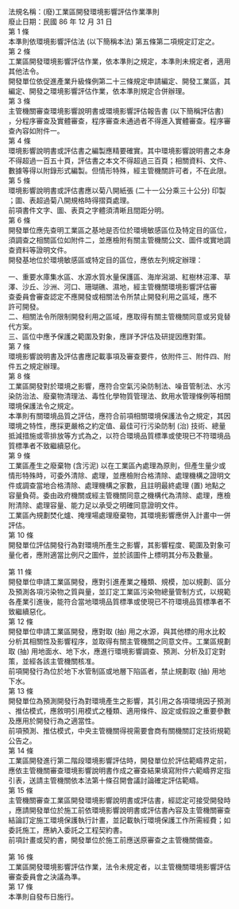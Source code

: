 法規名稱：(廢)工業區開發環境影響評估作業準則  
廢止日期：民國 86 年 12 月 31 日  
第 1 條  
本準則依環境影響評估法 (以下簡稱本法) 第五條第二項規定訂定之。  
第 2 條  
工業區開發環境影響評估作業，依本準則之規定，本準則未規定者，適用  
其他法令。  
開發單位依促進產業升級條例第二十三條規定申請編定、開發工業區，其  
編定、開發之環境影響評估作業，依本準則規定合併辦理。  
第 3 條  
主管機關審查環境影響說明書或環境影響評估報告書 (以下簡稱評估書)  
，分程序審查及實體審查，程序審查未通過者不得進入實體審查。程序審  
查內容如附件一。  
第 4 條  
環境影響說明書或評估書之編製應精要確實。其中環境影響說明書之本身  
不得超過一百五十頁，評估書之本文不得超過三百頁；相關資料、文件、  
數據等得以附錄形式編製。但情形特殊，經主管機關許可者，不在此限。  
第 5 條  
環境影響說明書或評估書應以菊八開紙張 (二十一公分乘三十公分) 印製  
；圖、表超過菊八開規格時得摺頁處理。  
前項書件文字、圖、表頁之字體須清晰且間距分明。  
第 6 條  
開發單位應先查明工業區之基地是否位於環境敏感區位及特定目的區位，  
須調查之相關區位如附件二，並應檢附有關主管機關公文、圖件或實地調  
查資料等證明文件。  
開發基地位於環境敏感區或特定目的區位，應依左列規定辦理：  


一、重要水庫集水區、水源水質水量保護區、海岸潟湖、紅樹林沼澤、草  
澤、沙丘、沙洲、河口、珊瑚礁、濕地，經主管機關環境影響評估審  
查委員會審查認定不應開發或相關法令所禁止開發利用之區域，應不  
許可開發。  
二、相關法令所限制開發利用之區域，應取得有關主管機關同意或另覓替  
代方案。  
三、區位中應予保護之範圍及對象，應詳予評估及研提因應對策。  
第 7 條  
環境影響說明書及評估書應記載事項及審查要件，依附件三、附件四、附  
件五之規定辦理。  
第 8 條  
工業區開發對於環境之影響，應符合空氣污染防制法、噪音管制法、水污  
染防治法、廢棄物清理法、毒性化學物質管理法、飲用水管理條例等相關  
環境保護法令之規定。  
本準則有關環境品質之評估，應符合前項相關環境保護法令之規定，其因  
環境之特性，應採更嚴格之約定值、最佳可行污染防制 (治) 技術、總量  
抵減措施或零排放等方式為之，以符合環境品質標準或使現已不符環境品  
質標準者不致繼續惡化。  
第 9 條  
工業區產生之廢棄物 (含污泥) 以在工業區內處理為原則，但產生量少或  
情形特殊時，可委外清除、處理，並應檢附合格清除、處理機構之證明文  
件或調查當地合格清除、處理機構之家數，且註明最終處理 (置) 地點之  
容量負荷。委由政府機關或經主管機關同意之機構代為清除、處理，應檢  
附清除、處理容量、能力足以承受之明確同意證明文件。  
工業區內規劃焚化爐、掩埋場處理廢棄物，其環境影響應併入計畫中一併  
評估。  
第 10 條  
開發單位評估開發行為對環境所產生之影響，其影響程度、範圍及對象可  
量化者，應附適當比例尺之圖件，並於該圖件上標明其分布及數量。  


第 11 條  
開發單位申請工業區開發，應對引進產業之種類、規模，加以規劃、區分  
及預測各項污染物之質與量，並訂定工業區污染物總量管制方式，以規範  
各產業引進後，能符合當地環境品質標準或使現已不符環境品質標準者不  
致繼續惡化。  
第 12 條  
開發單位申請工業區開發，應對取 (抽) 用之水源，與其他標的用水比較  
分析其相關性及影響程序，並取得有關主管機關之同意文件。工業區規劃  
取 (抽) 用地面水、地下水，應進行環境影響調查、預測、分析及訂定對  
策，並經各該主管機關核准。  
前項開發行為位於地下水管制區或地層下陷區者，禁止規劃取 (抽) 用地  
下水。  
第 13 條  
開發單位為預測開發行為對環境產生之影響，其引用之各項環境因子預測  
、推估模式，應敘明引用模式之種類、適用條件、設定或假設之重要參數  
及應用於開發行為之適當性。  
前項預測、推估模式，中央主管機關得視需要會商有關機關訂定技術規範  
公告之。  
第 14 條  
工業區開發進行第二階段環境影響評估時，開發單位於評估範疇界定前，  
應依主管機關審查環境影響說明書作成之審查結果填寫附件六範疇界定指  
引表，送請主管機關依本法第十條召開會議討論確定評估範疇。  
第 15 條  
主管機關審查工業區開發環境影響說明書或評估書，經認定可接受開發時  
，應請開發單位於施工前依環境影響說明書或評估書內容及主管機關審查  
結論訂定施工環境保護執行計畫，並記載執行環境保護工作所需經費；如  
委託施工，應納入委託之工程契約書。  
前項計畫或契約書，開發單位於施工前應送原審查之主管機關備查。  


第 16 條  
工業區開發環境影響評估作業，法令未規定者，以主管機關環境影響評估  
審查委員會之決議為準。  
第 17 條  
本準則自發布日施行。  



